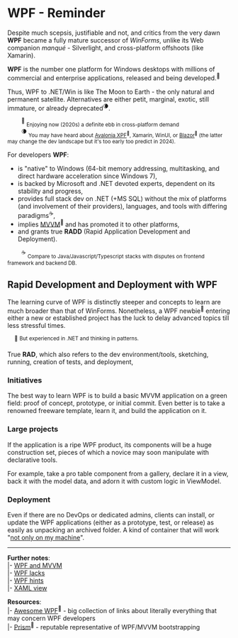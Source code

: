 # WPF - Reminder

Despite much scepsis, justifiable and not, and critics from the very dawn **WPF** became a fully mature successor of _WinForms_, unlike its Web companion _manqué_ - Silverlight, and cross-platform offshoots (like Xamarin).

 **WPF** is the number one platform for Windows desktops with millions of commercial and enterprise applications, released and being developed.<sup>🙋</sup>
 
 Thus, WPF to .NET/Win is like The Moon to Earth - the only natural and permanent satellite. Alternatives are either petit, marginal, exotic, still immature, or already deprecated<sup>🌘</sup>.

&nbsp;&nbsp;&nbsp;&nbsp;&nbsp;&nbsp;&nbsp;&nbsp;<sup>🙋</sup> <sub>Enjoying now (2020s) a definite ebb in cross-platform demand</sub>\
&nbsp;&nbsp;&nbsp;&nbsp;&nbsp;&nbsp;&nbsp;&nbsp;<sup>🌘</sup> <sub>You may have heard about [Avalonia XPF](https://avaloniaui.net/XPF)<sup>🔗</sup>, Xamarin, WinUI, or [Blazor](https://learn.microsoft.com/aspnet/core/blazor/hybrid/tutorials/wpf)<sup>🔗</sup> (the latter may change the dev landscape but it's too early too predict in 2024).</sub>

For developers **WPF**:

+ is "native" to Windows (64-bit memory addressing, multitasking, and direct hardware acceleration since Windows&nbsp;7),
+ is backed by Microsoft and .NET devoted experts, dependent on its stability and progress,
+ provides full stack dev on .NET (+MS&nbsp;SQL) without the mix of platforms (and involvement of their providers), languages, and tools with differing paradigms<sup>☕</sup>,
+ implies [MVVM](https://learn.microsoft.com/en-us/dotnet/architecture/maui/mvvm)<sup>:link:</sup> and has promoted it to other platforms,
+ and grants true **RADD** (Rapid Application Development and Deployment).

&nbsp;&nbsp;&nbsp;&nbsp;&nbsp;&nbsp;&nbsp;&nbsp;<sup>☕</sup> <sub>Compare to Java/Javascript/Typescript stacks with disputes on frontend framework and backend DB.</sub>

## Rapid Development and Deployment with WPF

The learning curve of WPF is distinctly steeper and concepts to learn are much broader than that of WinForms. 
Nonetheless, a WPF newbie<sup>🔰</sup> entering either a new or established project has the luck to delay advanced topics till less stressful times. 

&nbsp;&nbsp;&nbsp;&nbsp;<sup>🔰</sup> <sup>But experienced in .NET and thinking in patterns.</sup>

True **RAD**, which also refers to the dev environment/tools, sketching, running, creation of tests, and deployment,

### Initiatives

The best way to learn WPF is to build a basic MVVM application on a green field: proof of concept, prototype, or initial commit. 
Even better is to take a renowned freeware template, learn it, and build the application on it.

### Large projects

If the application is a ripe WPF product, its components will be a huge construction set, pieces of which a novice may soon manipulate with declarative tools. 

For example, take a pro table component from a gallery, declare it in a view, back it with the model data, and adorn it with custom logic in ViewModel.

### Deployment

Even if there are no DevOps or dedicated admins, clients can install, or update the WPF applications (either as a prototype, test, or release) as easily as unpacking an archived folder. 
A kind of container that will work "[not only on my machine](../../../pencraft/README+/memes#Deployment-tenses)".

---

__Further notes__:\
|- [WPF and MVVM](README+/mvvm/)\
|- [WPF lacks](README+/wpf-drawbacks.md)\
|- [WPF hints](README+/wpf-hints.md)\
|- [XAML view](README+/wpf-xaml_view.md)

__Resources__:\
|- [Awesome WPF](https://github.com/Carlos487/awesome-wpf)<sup>🔗</sup> - big collection of links about literally everything that may concern WPF developers\
|- [Prism](https://github.com/PrismLibrary/Prism)<sup>🔗</sup> - reputable representative of WPF/MVVM bootstrapping 
